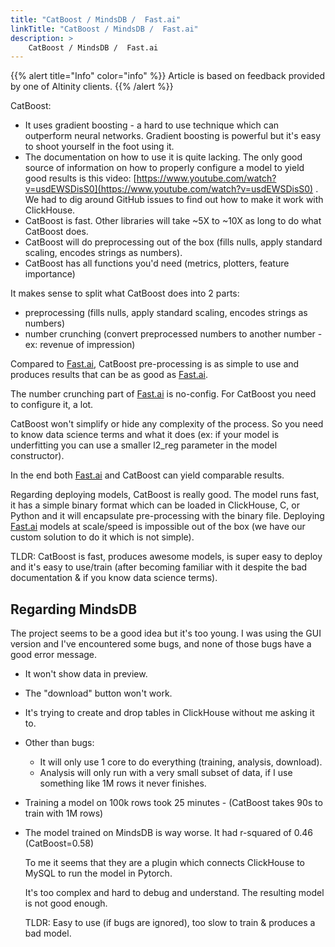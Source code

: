 ```yaml
---
title: "CatBoost / MindsDB /  Fast.ai"
linkTitle: "CatBoost / MindsDB /  Fast.ai"
description: >
    CatBoost / MindsDB /  Fast.ai
---
```

{{% alert title="Info" color="info" %}}
Article is based on feedback provided by one of Altinity clients.
{{% /alert %}}

CatBoost:

* It uses gradient boosting - a hard to use technique which can outperform neural networks. Gradient boosting is powerful but it's easy to shoot yourself in the foot using it.
* The documentation on how to use it is quite lacking. The only good source of information on how to properly configure a model to yield good results is this video: [https://www.youtube.com/watch?v=usdEWSDisS0](https://www.youtube.com/watch?v=usdEWSDisS0) . We had to dig around GitHub issues to find out how to make it work with ClickHouse.
* CatBoost is fast. Other libraries will take ~5X to ~10X as long to do what CatBoost does.
* CatBoost will do preprocessing out of the box (fills nulls, apply standard scaling, encodes strings as numbers).
* CatBoost has all functions you'd need (metrics, plotters, feature importance)

It makes sense to split what CatBoost does into 2 parts:

* preprocessing (fills nulls, apply standard scaling, encodes strings as numbers)
* number crunching (convert preprocessed numbers to another number - ex: revenue of impression)

Compared to [Fast.ai](http://fast.ai/), CatBoost pre-processing is as simple to use and produces results that can be as good as [Fast.ai](http://fast.ai/).

The number crunching part of [Fast.ai](http://fast.ai/) is no-config. For CatBoost you need to configure it, a lot.

CatBoost won't simplify or hide any complexity of the process. So you need to know data science terms and what it does (ex: if your model is underfitting you can use a smaller l2_reg parameter in the model constructor).

In the end both [Fast.ai](http://fast.ai/) and CatBoost can yield comparable results.

Regarding deploying models, CatBoost is really good. The model runs fast, it has a simple binary format which can be loaded in ClickHouse, C, or Python and it will encapsulate pre-processing with the binary file. Deploying [Fast.ai](http://fast.ai/) models at scale/speed is impossible out of the box (we have our custom solution to do it which is not simple).

TLDR: CatBoost is fast, produces awesome models, is super easy to deploy and it's easy to use/train (after becoming familiar with it despite the bad documentation & if you know data science terms).

## Regarding MindsDB

The project seems to be a good idea but it's too young. I was using the GUI version and I've encountered some bugs, and none of those bugs have a good error message.

* It won't show data in preview.
* The "download" button won't work.
* It's trying to create and drop tables in ClickHouse without me asking it to.
* Other than bugs:
  * It will only use 1 core to do everything (training, analysis, download).
  * Analysis will only run with a very small subset of data, if I use something like 1M rows it never finishes.
* Training a model on 100k rows took 25 minutes - (CatBoost takes 90s to train with 1M rows)
* The model trained on MindsDB is way worse. It had r-squared of 0.46 (CatBoost=0.58)

  To me it seems that they are a plugin which connects ClickHouse to MySQL to run the model in Pytorch.

  It's too complex and hard to debug and understand. The resulting model is not good enough.

  TLDR: Easy to use (if bugs are ignored), too slow to train & produces a bad model.
